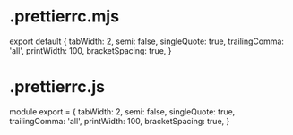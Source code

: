 # .prettierrc.mjs


export default {
  tabWidth: 2,
  semi: false,
  singleQuote: true,
  trailingComma: 'all',
  printWidth: 100,
  bracketSpacing: true,
}


# .prettierrc.js
module export = {
  tabWidth: 2,
  semi: false,
  singleQuote: true,
  trailingComma: 'all',
  printWidth: 100,
  bracketSpacing: true,
}
